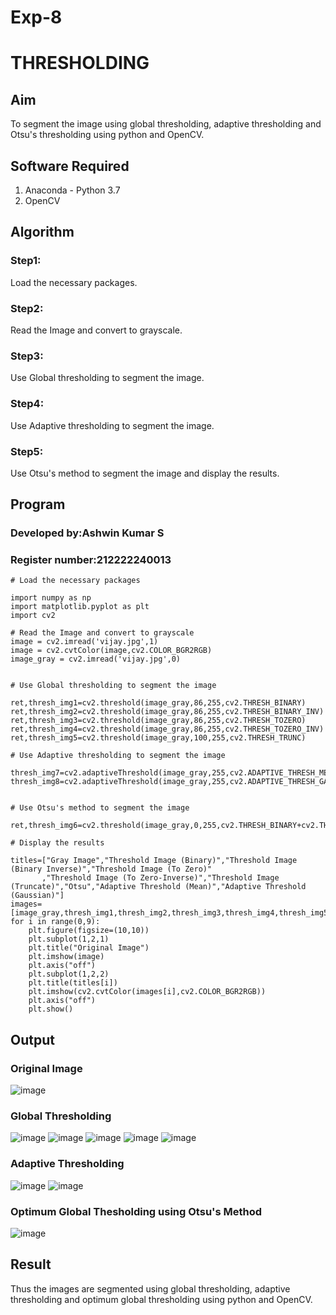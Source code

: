 # Exp-8
# THRESHOLDING
## Aim
To segment the image using global thresholding, adaptive thresholding and Otsu's thresholding using python and OpenCV.

## Software Required
1. Anaconda - Python 3.7
2. OpenCV

## Algorithm

### Step1:

Load the necessary packages.

### Step2:

Read the Image and convert to grayscale.

### Step3:

Use Global thresholding to segment the image.

### Step4:

Use Adaptive thresholding to segment the image.

### Step5:

Use Otsu's method to segment the image and display the results.

## Program

### Developed by:Ashwin Kumar S

### Register number:212222240013


```
# Load the necessary packages

import numpy as np
import matplotlib.pyplot as plt
import cv2

# Read the Image and convert to grayscale
image = cv2.imread('vijay.jpg',1)
image = cv2.cvtColor(image,cv2.COLOR_BGR2RGB)
image_gray = cv2.imread('vijay.jpg',0)


# Use Global thresholding to segment the image

ret,thresh_img1=cv2.threshold(image_gray,86,255,cv2.THRESH_BINARY)
ret,thresh_img2=cv2.threshold(image_gray,86,255,cv2.THRESH_BINARY_INV)
ret,thresh_img3=cv2.threshold(image_gray,86,255,cv2.THRESH_TOZERO)
ret,thresh_img4=cv2.threshold(image_gray,86,255,cv2.THRESH_TOZERO_INV)
ret,thresh_img5=cv2.threshold(image_gray,100,255,cv2.THRESH_TRUNC)

# Use Adaptive thresholding to segment the image

thresh_img7=cv2.adaptiveThreshold(image_gray,255,cv2.ADAPTIVE_THRESH_MEAN_C,cv2.THRESH_BINARY,11,2)
thresh_img8=cv2.adaptiveThreshold(image_gray,255,cv2.ADAPTIVE_THRESH_GAUSSIAN_C,cv2.THRESH_BINARY,11,2)


# Use Otsu's method to segment the image 

ret,thresh_img6=cv2.threshold(image_gray,0,255,cv2.THRESH_BINARY+cv2.THRESH_OTSU)

# Display the results

titles=["Gray Image","Threshold Image (Binary)","Threshold Image (Binary Inverse)","Threshold Image (To Zero)"
       ,"Threshold Image (To Zero-Inverse)","Threshold Image (Truncate)","Otsu","Adaptive Threshold (Mean)","Adaptive Threshold (Gaussian)"]
images=[image_gray,thresh_img1,thresh_img2,thresh_img3,thresh_img4,thresh_img5,thresh_img6,thresh_img7,thresh_img8]
for i in range(0,9):
    plt.figure(figsize=(10,10))
    plt.subplot(1,2,1)
    plt.title("Original Image")
    plt.imshow(image)
    plt.axis("off")
    plt.subplot(1,2,2)
    plt.title(titles[i])
    plt.imshow(cv2.cvtColor(images[i],cv2.COLOR_BGR2RGB))
    plt.axis("off")
    plt.show()

```
## Output

### Original Image
![image](https://github.com/user-attachments/assets/2cec5cd2-f0b1-4ae0-930a-b23316cd66f8)


### Global Thresholding
![image](https://github.com/user-attachments/assets/1d847f68-21ef-4ad0-8f00-af97c0dd80c7)
![image](https://github.com/user-attachments/assets/f98a58ef-bc6d-4db1-9533-6d21d1540873)
![image](https://github.com/user-attachments/assets/6e5f2c44-2a2e-4d90-9d5b-36d15f41c9a7)
![image](https://github.com/user-attachments/assets/b3b268d8-5e1b-4b4c-af78-446b4bfe6c68)
![image](https://github.com/user-attachments/assets/f5ab222e-529e-471d-b143-569a7d6347aa)



### Adaptive Thresholding

![image](https://github.com/user-attachments/assets/a5a2cc40-affd-403b-a4d2-87417c52b2e2)
![image](https://github.com/user-attachments/assets/37fd0f4c-1e95-4636-a6b4-d18f63da6a41)

### Optimum Global Thesholding using Otsu's Method
![image](https://github.com/user-attachments/assets/44182a95-40e6-4de2-9ba0-89ff8e8cd06d)

## Result
Thus the images are segmented using global thresholding, adaptive thresholding and optimum global thresholding using python and OpenCV.
